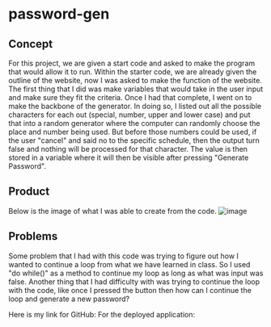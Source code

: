 # password-gen

## Concept 
For this project, we are given a start code and asked to make the program that would allow it to run. 
Within the starter code, we are already given the outline of the website, now I was asked to make the 
function of the website. The first thing that I did was make variables that would take in the user input
and make sure they fit the criteria. Once I had that complete, I went on to make the backbone of the generator.
In doing so, I listed out all the possible characters for each out (special, number, upper and lower case) and 
put that into a random generator where the computer can randomly choose the place and number being used. But 
before those numbers could be used, if the user "cancel" and said no to the specific schedule, then the output 
turn false and nothing will be processed for that character. The value is then stored in a variable where it 
will then be visible after pressing "Generate Password".

## Product
Below is the image of what I was able to create from the code. 
![image](https://github.com/hyunghung/password-gen/assets/97567582/6967392e-9f1a-42ff-9f81-f72312746d0f)

## Problems
Some problem that I had with this code was trying to figure out how I wanted to continue a loop from what
we have learned in class. So I used "do while()" as a method to continue my loop as long as what was input
was false. Another thing that I had difficulty with was trying to continue the loop with the code, like once I 
pressed the button then how can I continue the loop and generate a new password? 

Here is my link for GitHub:
For the deployed application: 
